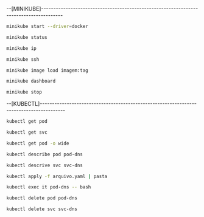 --[MINIKUBE]---------------------------------------------------------------------------------------

```sh
minikube start --driver=docker

minikube status

minikube ip

minikube ssh

minikube image load imagem:tag

minikube dashboard

minikube stop
```

--[KUBECTL]----------------------------------------------------------------------------------------

```sh
kubectl get pod

kubectl get svc

kubectl get pod -o wide

kubectl describe pod pod-dns

kubectl descrive svc svc-dns

kubectl apply -f arquivo.yaml | pasta

kubectl exec it pod-dns -- bash

kubectl delete pod pod-dns

kubectl delete svc svc-dns
```
